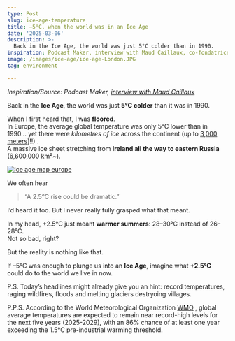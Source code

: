 ```yaml
---
type: Post
slug: ice-age-temperature
title: –5°C, when the world was in an Ice Age
date: '2025-03-06'
description: >-
  Back in the Ice Age, the world was just 5°C colder than in 1990.
inspiration: Podcast Maker, interview with Maud Caillaux, co-fondatrice de Green-Got.
image: /images/ice-age/ice-age-London.JPG
tag: environment

---
```


*Inspiration/Source: Podcast Maker, <a href="https://youtu.be/qLQhSgex-UI" target="_blank" rel="noopener">interview with Maud Caillaux</a>*


Back in the **Ice Age**, the world was just **5°C colder** than it was in 1990.  

When I first heard that, I was **floored**.  
In Europe, the average global temperature was only 5°C lower than in 1990… yet there were *kilometres of ice*  across the continent (up to <a href="https://icemap.no/en/" target="_blank" rel="noopener">3,000 meters</a>]!!) .  
A massive ice sheet stretching from **Ireland all the way to eastern Russia** (6,600,000 km²~).

<a href="https://blogs.egu.eu/divisions/cr/2016/03/04/image-of-the-week-last-glacial-maximum-in-europe/" target="_blank" rel="noopener">![ice age map europe](/images/ice-age/ice-age-map-europe.jpg)</a>  

We often hear

> “A 2.5°C rise could be dramatic.”

I’d heard it too. But I never really fully grasped what that meant.  

In my head, +2.5°C just meant **warmer summers**: 28–30°C instead of 26–28°C.  
Not so bad, right?  

But the reality is nothing like that.  

If –5°C was enough to plunge us into an **Ice Age**, imagine what **+2.5°C** could do to the world we live in now. 


P.S. Today’s headlines might already give you an hint: record temperatures, raging wildfires, floods and melting glaciers destryoing villages.

P.P.S. According to the World Meteorological Organization <a href="https://wmo.int/media/news/global-climate-predictions-show-temperatures-expected-remain-or-near-record-levels-coming-5-years" target="_blank" rel="noopener">WMO</a> , global average temperatures are expected to remain near record-high levels for the next five years (2025-2029), with an 86% chance of at least one year exceeding the 1.5°C pre-industrial warming threshold.